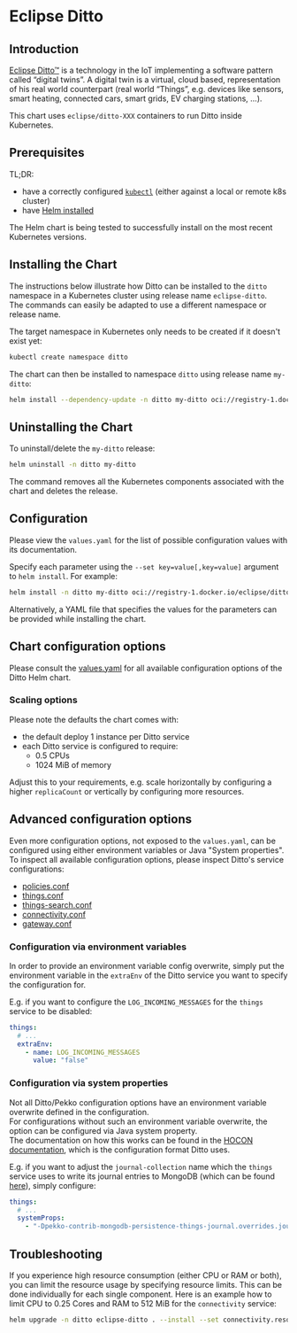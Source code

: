 # Eclipse Ditto

## Introduction

[Eclipse Ditto™](https://www.eclipse.dev/ditto/) is a technology in the IoT implementing a software pattern
called “digital twins”. A digital twin is a virtual, cloud based, representation of his real world counterpart
(real world “Things”, e.g. devices like sensors, smart heating, connected cars, smart grids, EV charging stations, …).

This chart uses `eclipse/ditto-XXX` containers to run Ditto inside Kubernetes.

## Prerequisites

TL;DR:

* have a correctly configured [`kubectl`](https://kubernetes.io/docs/tasks/tools/#kubectl) (either against a local or remote k8s cluster)
* have [Helm installed](https://helm.sh/docs/intro/)

The Helm chart is being tested to successfully install on the most recent Kubernetes versions.

## Installing the Chart

The instructions below illustrate how Ditto can be installed to the `ditto` namespace in a Kubernetes cluster using
release name `eclipse-ditto`.  
The commands can easily be adapted to use a different namespace or release name.

The target namespace in Kubernetes only needs to be created if it doesn't exist yet:

```bash
kubectl create namespace ditto
```

The chart can then be installed to namespace `ditto` using release name `my-ditto`:

```bash
helm install --dependency-update -n ditto my-ditto oci://registry-1.docker.io/eclipse/ditto --version <version> --wait
```


## Uninstalling the Chart

To uninstall/delete the `my-ditto` release:

```bash
helm uninstall -n ditto my-ditto
```

The command removes all the Kubernetes components associated with the chart and deletes the release.

## Configuration

Please view the `values.yaml` for the list of possible configuration values with its documentation.

Specify each parameter using the `--set key=value[,key=value]` argument to `helm install`. For example:

```bash
helm install -n ditto my-ditto oci://registry-1.docker.io/eclipse/ditto --version <version> --set swaggerui.enabled=false
```

Alternatively, a YAML file that specifies the values for the parameters can be provided while installing the chart.

## Chart configuration options

Please consult the [values.yaml](https://github.com/eclipse-ditto/ditto/blob/master/deployment/helm/ditto/values.yaml) 
for all available configuration options of the Ditto Helm chart.  

### Scaling options

Please note the defaults the chart comes with:
* the default deploy 1 instance per Ditto service
* each Ditto service is configured to require:
  * 0.5 CPUs
  * 1024 MiB of memory

Adjust this to your requirements, e.g. scale horizontally by configuring a higher `replicaCount` or vertically by 
configuring more resources.

## Advanced configuration options

Even more configuration options, not exposed to the `values.yaml`, can be configured using either environment variables
or Java "System properties".  
To inspect all available configuration options, please inspect Ditto's service configurations:

* [policies.conf](https://github.com/eclipse-ditto/ditto/blob/master/policies/service/src/main/resources/policies.conf)
* [things.conf](https://github.com/eclipse-ditto/ditto/blob/master/things/service/src/main/resources/things.conf)
* [things-search.conf](https://github.com/eclipse-ditto/ditto/blob/master/thingsearch/service/src/main/resources/search.conf)
* [connectivity.conf](https://github.com/eclipse-ditto/ditto/blob/master/connectivity/service/src/main/resources/connectivity.conf)
* [gateway.conf](https://github.com/eclipse-ditto/ditto/blob/master/gateway/service/src/main/resources/gateway.conf)


### Configuration via environment variables

In order to provide an environment variable config overwrite, simply put the environment variable in the `extraEnv` 
of the Ditto service you want to specify the configuration for.

E.g. if you want to configure the `LOG_INCOMING_MESSAGES` for the `things` service to be disabled:  
```yaml
things:
  # ...
  extraEnv:
    - name: LOG_INCOMING_MESSAGES
      value: "false"
```

### Configuration via system properties

Not all Ditto/Pekko configuration options have an environment variable overwrite defined in the configuration.  
For configurations without such an environment variable overwrite, the option can be configured via Java system property.  
The documentation on how this works can be found in the 
[HOCON documentation](https://github.com/lightbend/config/blob/main/HOCON.md#conventional-override-by-system-properties),
which is the configuration format Ditto uses.

E.g. if you want to adjust the `journal-collection` name which the `things` service uses to write its
journal entries to MongoDB (which can be found [here](https://github.com/eclipse-ditto/ditto/blob/33a38bc04b47d0167ba0e99fe76d96a54aa3d162/things/service/src/main/resources/things.conf#L268)),
simply configure:


```yaml
things:
  # ...
  systemProps:
    - "-Dpekko-contrib-mongodb-persistence-things-journal.overrides.journal-collection=another_fancy_name"
```


## Troubleshooting

If you experience high resource consumption (either CPU or RAM or both), you can limit the resource usage by
specifying resource limits.
This can be done individually for each single component.
Here is an example how to limit CPU to 0.25 Cores and RAM to 512 MiB for the `connectivity` service:

```bash
helm upgrade -n ditto eclipse-ditto . --install --set connectivity.resources.limits.cpu=0.25 --set connectivity.resources.limits.memory=512Mi
```
